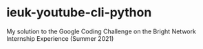 # ieuk-youtube-cli-python
My solution to the Google Coding Challenge on the Bright Network Internship Experience (Summer 2021)
